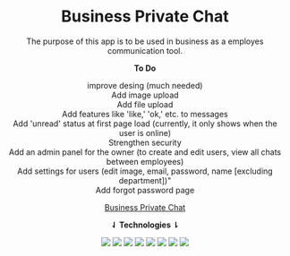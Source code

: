 <div align="center">
<h1>Business Private Chat</h1>

The purpose of this app is to be used in business as a employes communication tool.

<strong>To Do</strong>

improve desing (much needed)<br>
Add image upload<br>
Add file upload<br>
Add features like 'like,' 'ok,' etc. to messages<br>
Add 'unread' status at first page load (currently, it only shows when the user is online)<br>
Strengthen security<br>
Add an admin panel for the owner (to create and edit users, view all chats between employees)<br>
Add settings for users (edit image, email, password, name [excluding department])"<br>
Add forgot password page<br>

[Business Private Chat](https://chatapp.mustafakenlic.dev)


**⇃ Technologies ⇂**

![](https://img.shields.io/badge/C%23-512BD4?style=for-the-badge&logo=csharp&logoColor=white)   ![](https://img.shields.io/badge/Asp.Net-512BD4?style=for-the-badge&logo=dotnet&logoColor=white)   ![](https://img.shields.io/badge/HTML5-E34F26?style=for-the-badge&logo=html5&logoColor=white)   ![](https://img.shields.io/badge/CSS3-1572B6?style=for-the-badge&logo=css3&logoColor=white)   ![](https://img.shields.io/badge/JavaScript-F7DF1E?style=for-the-badge&logo=javascript&logoColor=black)   ![](https://img.shields.io/badge/Ecma%20Script-F7DF1E?style=for-the-badge&logo=javascript&logoColor=black)   ![](https://img.shields.io/badge/Microsoft_SQL_Server-CC2927?style=for-the-badge&logo=microsoft-sql-server&logoColor=white)   ![](https://img.shields.io/badge/SignalR-512BD4?style=for-the-badge&logo=microsoft&logoColor=white)
</div>
